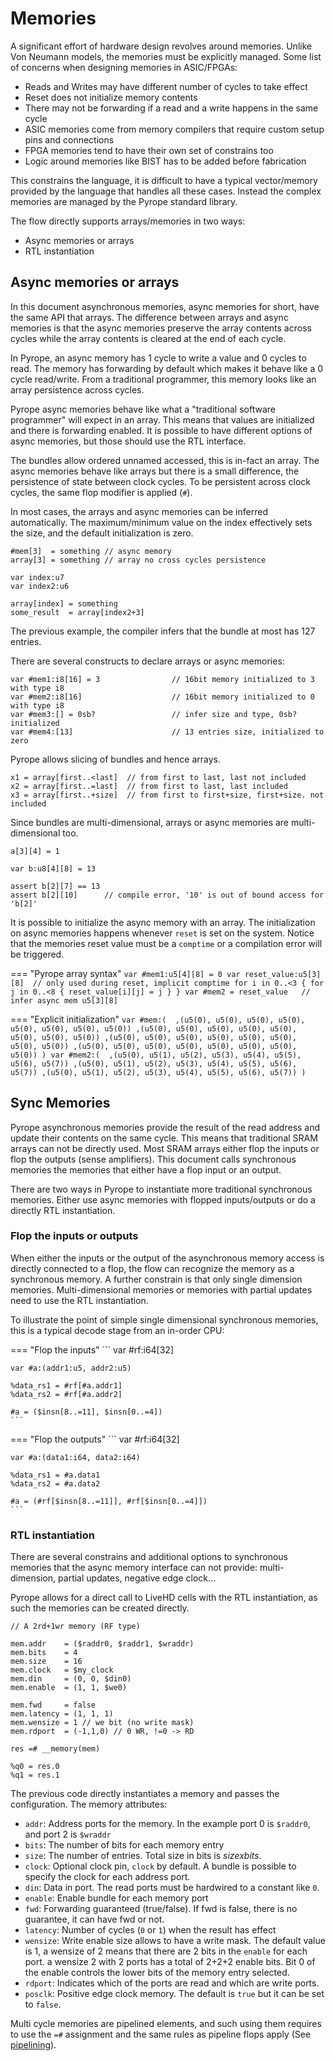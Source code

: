 # Memories

A significant effort of hardware design revolves around memories. Unlike Von Neumann models, the memories
must be explicitly managed. Some list of concerns when designing memories in ASIC/FPGAs:

* Reads and Writes may have different number of cycles to take effect
* Reset does not initialize memory contents
* There may not be forwarding if a read and a write happens in the same cycle
* ASIC memories come from memory compilers that require custom setup pins and connections
* FPGA memories tend to have their own set of constrains too
* Logic around memories like BIST has to be added before fabrication

This constrains the language, it is difficult to have a typical vector/memory provided by the language
that handles all these cases. Instead the complex memories are managed by the Pyrope standard library.


The flow directly supports arrays/memories in two ways:

* Async memories or arrays
* RTL instantiation

## Async memories or arrays

In this document asynchronous memories, async memories for short, have the same
API that arrays. The difference between arrays and async memories is that the
async memories preserve the array contents across cycles while the array
contents is cleared at the end of each cycle.


In Pyrope, an async memory has 1 cycle to write a value and 0 cycles to read.
The memory has forwarding by default which makes it behave like a 0 cycle
read/write. From a traditional programmer, this memory looks like an array
persistence across cycles.


Pyrope async memories behave like what a "traditional software programmer" will
expect in an array.  This means that values are initialized and there is
forwarding enabled.  It is possible to have different options of async
memories, but those should use the RTL interface.


The bundles allow ordered unnamed accessed, this is in-fact an array. The async
memories behave like arrays but there is a small difference, the persistence of
state between clock cycles. To be persistent across clock cycles, the same flop
modifier is applied (`#`).

In most cases, the arrays and async memories can be inferred automatically. The
maximum/minimum value on the index effectively sets the size, and the default
initialization is zero.

```
#mem[3]  = something // async memory
array[3] = something // array no cross cycles persistence
```

```
var index:u7
var index2:u6

array[index] = something
some_result  = array[index2+3]
```

The previous example, the compiler infers that the bundle at most has 127 entries.

There are several constructs to declare arrays or async memories:

```
var #mem1:i8[16] = 3                // 16bit memory initialized to 3 with type i8
var #mem2:i8[16]                    // 16bit memory initialized to 0 with type i8
var #mem3:[] = 0sb?                 // infer size and type, 0sb? initialized
var #mem4:[13]                      // 13 entries size, initialized to zero
```

Pyrope allows slicing of bundles and hence arrays.

```
x1 = array[first..<last]  // from first to last, last not included
x2 = array[first..=last]  // from first to last, last included
x3 = array[first..+size]  // from first to first+size, first+size. not included
```

Since bundles are multi-dimensional, arrays or async memories are multi-dimensional too.

```
a[3][4] = 1

var b:u8[4][8] = 13

assert b[2][7] == 13
assert b[2][10]      // compile error, '10' is out of bound access for 'b[2]'
```

It is possible to initialize the async memory with an array. The initialization
on async memories happens whenever `reset` is set on the system. Notice that
the memories reset value must be a `comptime` or a compilation error will be
triggered.

=== "Pyrope array syntax"
    ```
    var #mem1:u5[4][8] = 0
    var reset_value:u5[3][8]  // only used during reset, implicit comptime
    for i in 0..<3 {
      for j in 0..<8 {
        reset_value[i][j] = j
      }
    }
    var #mem2 = reset_value   // infer async mem u5[3][8]
    ```

=== "Explicit initialization"
    ```
    var #mem:( 
      ,(u5(0), u5(0), u5(0), u5(0), u5(0), u5(0), u5(0), u5(0))
      ,(u5(0), u5(0), u5(0), u5(0), u5(0), u5(0), u5(0), u5(0))
      ,(u5(0), u5(0), u5(0), u5(0), u5(0), u5(0), u5(0), u5(0))
      ,(u5(0), u5(0), u5(0), u5(0), u5(0), u5(0), u5(0), u5(0))
    )
    var #mem2:( 
      ,(u5(0), u5(1), u5(2), u5(3), u5(4), u5(5), u5(6), u5(7))
      ,(u5(0), u5(1), u5(2), u5(3), u5(4), u5(5), u5(6), u5(7))
      ,(u5(0), u5(1), u5(2), u5(3), u5(4), u5(5), u5(6), u5(7))
    )
    ```

## Sync Memories

Pyrope asynchronous memories provide the result of the read address and update
their contents on the same cycle. This means that traditional SRAM arrays can
not be directly used. Most SRAM arrays either flop the inputs or flop the
outputs (sense amplifiers). This document calls synchronous memories the
memories that either have a flop input or an output.

There are two ways in Pyrope to instantiate more traditional synchronous
memories. Either use async memories with flopped inputs/outputs or do a
directly RTL instantiation.


### Flop the inputs or outputs

When either the inputs or the output of the asynchronous memory access is
directly connected to a flop, the flow can recognize the memory as a
synchronous memory. A further constrain is that only single dimension memories.
Multi-dimensional memories or memories with partial updates need to use the
RTL instantiation.


To illustrate the point of simple single dimensional synchronous memories, this
is a typical decode stage from an in-order CPU:

=== "Flop the inputs"
    ```
    var #rf:i64[32]

    var #a:(addr1:u5, addr2:u5)

    %data_rs1 = #rf[#a.addr1]
    %data_rs2 = #rf[#a.addr2]

    #a = ($insn[8..=11], $insn[0..=4])
    ```

=== "Flop the outputs"
    ```
    var #rf:i64[32]

    var #a:(data1:i64, data2:i64)

    %data_rs1 = #a.data1
    %data_rs2 = #a.data2

    #a = (#rf[$insn[8..=11]], #rf[$insn[0..=4]])
    ```

### RTL instantiation

There are several constrains and additional options to synchronous memories
that the async memory interface can not provide: multi-dimension, partial updates,
negative edge clock...


Pyrope allows for a direct call to LiveHD cells with the RTL instantiation, as
such the memories can be created directly.

```
// A 2rd+1wr memory (RF type)

mem.addr    = ($raddr0, $raddr1, $wraddr)
mem.bits    = 4
mem.size    = 16
mem.clock   = $my_clock
mem.din     = (0, 0, $din0)
mem.enable  = (1, 1, $we0)

mem.fwd     = false
mem.latency = (1, 1, 1)
mem.wensize = 1 // we bit (no write mask)
mem.rdport  = (-1,1,0) // 0 WR, !=0 -> RD

res =# __memory(mem)

%q0 = res.0
%q1 = res.1

```

The previous code directly instantiates a memory and passes the configuration. The
memory attributes:

* `addr`: Address ports for the memory. In the example port 0 is `$raddr0`, and port 2 is `$wraddr`
* `bits`: The number of bits for each memory entry
* `size`: The number of entries. Total size in bits is $size x bits$.
* `clock`: Optional clock pin, `clock` by default. A bundle is possible to specify the clock for each address port.
* `din`: Data in port. The read ports must be hardwired to a constant like `0`.
* `enable`: Enable bundle for each memory port
* `fwd`: Forwarding guaranteed (true/false). If fwd is false, there is no guarantee, it can have fwd or not.
* `latency`: Number of cycles (`0` or `1`) when the result has effect
* `wensize`: Write enable size allows to have a write mask. The default value
  is 1, a wensize of 2 means that there are 2 bits in the `enable` for each
  port. a wensize 2 with 2 ports has a total of 2+2+2 enable bits. Bit 0 of the
  enable controls the lower bits of the memory entry selected.
* `rdport`: Indicates which of the ports are read and which are write ports.
* `posclk`: Positive edge clock memory. The default is `true` but it can be set to `false`.


Multi cycle memories are pipelined elements, and such using them requires to use the `=#` assignment
and the same rules as pipeline flops apply (See [pipelining](06b-pipelining.md)).


